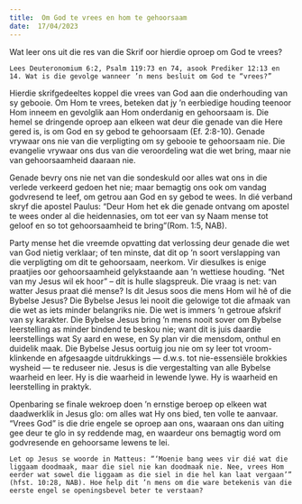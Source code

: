 ```yaml
---
title:  Om God te vrees en hom te gehoorsaam
date:  17/04/2023
---
```


Wat leer ons uit die res van die Skrif oor hierdie oproep om God te vrees?

`Lees Deuteronomium 6:2, Psalm 119:73 en 74, asook Prediker 12:13 en 14. Wat is die gevolge wanneer ’n mens besluit om God te “vrees?”`

Hierdie skrifgedeeltes koppel die vrees van God aan die onderhouding van sy gebooie. Om Hom te vrees, beteken dat jy ’n eerbiedige houding teenoor Hom inneem en gevolglik aan Hom onderdanig en gehoorsaam is. Die hemel se dringende oproep aan elkeen wat deur die genade van die Here gered is, is om God en sy gebod te gehoorsaam (Ef. 2:8-10). Genade vrywaar ons nie van die verpligting om sy gebooie te gehoorsaam nie. Die evangelie vrywaar ons dus van die veroordeling wat die wet bring, maar nie van gehoorsaamheid daaraan nie.

Genade bevry ons nie net van die sondeskuld oor alles wat ons in die verlede verkeerd gedoen het nie; maar bemagtig ons ook om vandag godvresend te leef, om getrou aan God en sy gebod te wees. In dié verband skryf die apostel Paulus: “Deur Hom het ek die genade ontvang om apostel te wees onder al die heidennasies, om tot eer van sy Naam mense tot geloof en so tot gehoorsaamheid te bring”(Rom. 1:5, NAB).

Party mense het die vreemde opvatting dat verlossing deur genade die wet van God nietig verklaar; of ten minste, dat dit op ’n soort verslapping van die verpligting om dit te gehoorsaam, neerkom. Vir diesulkes is enige praatjies oor gehoorsaamheid gelykstaande aan ’n wettiese houding. “Net van my Jesus wil ek hoor” – dít is hulle slagspreuk. Die vraag is net: van watter Jesus praat dié mense? Is dit Jesus soos die mens Hom wil hê of die Bybelse Jesus? Die Bybelse Jesus lei nooit die gelowige tot die afmaak van die wet as iets minder belangriks nie. Die wet is immers ’n getroue afskrif van sy karakter. Die Bybelse Jesus bring ’n mens nooit sover om Bybelse leerstelling as minder bindend te beskou nie; want dit is juis daardie leerstellings wat Sy aard en wese, en Sy plan vir die mensdom, onthul en duidelik maak. Die Bybelse Jesus oortuig jou nie om sy leer tot vroom-klinkende en afgesaagde uitdrukkings — d.w.s. tot nie-essensiële brokkies wysheid — te reduseer nie. Jesus is die vergestalting van alle Bybelse waarheid en leer. Hy is die waarheid in lewende lywe. Hy is waarheid en leerstelling in praktyk.

Openbaring se finale wekroep doen ’n ernstige beroep op elkeen wat daadwerklik in Jesus glo: om alles wat Hy ons bied, ten volle te aanvaar. “Vrees God” is die drie engele se oproep aan ons, waaraan ons dan uiting gee deur te glo in sy reddende mag, en waardeur ons bemagtig word om godvresende en gehoorsame lewens te lei.

`Let op Jesus se woorde in Matteus: “‘Moenie bang wees vir dié wat die liggaam doodmaak, maar die siel nie kan doodmaak nie. Nee, vrees Hom eerder wat sowel die liggaam as die siel in die hel kan laat vergaan’” (hfst. 10:28, NAB). Hoe help dit ’n mens om die ware betekenis van die eerste engel se openingsbevel beter te verstaan?`